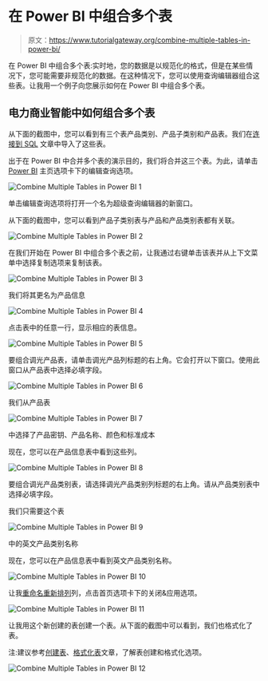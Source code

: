 # 在 Power BI 中组合多个表

> 原文：<https://www.tutorialgateway.org/combine-multiple-tables-in-power-bi/>

在 Power BI 中组合多个表:实时地，您的数据是以规范化的格式，但是在某些情况下，您可能需要非规范化的数据。在这种情况下，您可以使用查询编辑器组合这些表。让我用一个例子向您展示如何在 Power BI 中组合多个表。

## 电力商业智能中如何组合多个表

从下面的截图中，您可以看到有三个表产品类别、产品子类别和产品表。我们在[连接到 SQL](https://www.tutorialgateway.org/connect-power-bi-to-sql-server/) 文章中导入了这些表。

出于在 Power BI 中合并多个表的演示目的，我们将合并这三个表。为此，请单击 [Power BI](https://www.tutorialgateway.org/power-bi-tutorial/) 主页选项卡下的编辑查询选项。

![Combine Multiple Tables in Power BI 1](img/3e493e0e1794bc69d9b6d6285a420a16.png)

单击编辑查询选项将打开一个名为超级查询编辑器的新窗口。

从下面的截图中，您可以看到产品子类别表与产品和产品类别表都有关联。

![Combine Multiple Tables in Power BI 2](img/d04ecea605c85fbd8820a85931142bfb.png)

在我们开始在 Power BI 中组合多个表之前，让我通过右键单击该表并从上下文菜单中选择复制选项来复制该表。

![Combine Multiple Tables in Power BI 3](img/c00237266368ad583b73917cbfb8ae8b.png)

我们将其更名为产品信息

![Combine Multiple Tables in Power BI 4](img/f34dbe3106fd40a06facd1ceb36b623b.png)

点击表中的任意一行，显示相应的表信息。

![Combine Multiple Tables in Power BI 5](img/b1da6cc498c68d57e4ff2d2e4554a03b.png)

要组合调光产品表，请单击调光产品列标题的右上角。它会打开以下窗口。使用此窗口从产品表中选择必填字段。

![Combine Multiple Tables in Power BI 6](img/1327cef3e3bdeb4ce59b285698180ce9.png)

我们从产品表

![Combine Multiple Tables in Power BI 7](img/7f493cd3744c9d892a03cb39897084c3.png)

中选择了产品密钥、产品名称、颜色和标准成本

现在，您可以在产品信息表中看到这些列。

![Combine Multiple Tables in Power BI 8](img/dab0223702ddabfaa14a0271bed5683a.png)

要组合调光产品类别表，请选择调光产品类别列标题的右上角。请从产品类别表中选择必填字段。

我们只需要这个表

![Combine Multiple Tables in Power BI 9](img/6d8acff1f85c8abeb1a7769272b801d9.png)

中的英文产品类别名称

现在，您可以在产品信息表中看到英文产品类别名称。

![Combine Multiple Tables in Power BI 10](img/4e6779581a9cef68f2be15b044d405df.png)

让我[重命名](https://www.tutorialgateway.org/how-to-rename-column-names-in-power-bi/)[重新排列](https://www.tutorialgateway.org/remove-or-reorder-columns-in-power-bi/)列，点击首页选项卡下的关闭&应用选项。

![Combine Multiple Tables in Power BI 11](img/791671e3d006fc7cda3fff4cea5dbc52.png)

让我用这个新创建的表创建一个表。从下面的截图中可以看到，我们也格式化了表。

注:建议参考[创建表](https://www.tutorialgateway.org/create-a-table-in-power-bi/)、[格式化表](https://www.tutorialgateway.org/format-power-bi-table/)文章，了解表创建和格式化选项。

![Combine Multiple Tables in Power BI 12](img/927e1eb01f5f75a329e3798db975cc6f.png)